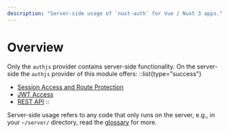 ```yaml
---
description: "Server-side usage of `nuxt-auth` for Vue / Nuxt 3 apps."
---
```


# Overview

Only the `authjs` provider contains server-side functionality. On the server-side the `authjs` provider of this module offers:
::list{type="success"}
- [Session Access and Route Protection](/nuxt-auth/next/server-side/session-access-and-route-protection)
- [JWT Access](/nuxt-auth/next/server-side/jwt-access)
- [REST API](/nuxt-auth/next/server-side/rest-api)
::

Server-side usage refers to any code that only runs on the server, e.g., in your `~/server/` directory, read the [glossary](/nuxt-auth/next/resources/glossary) for more.

